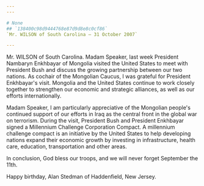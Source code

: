 ```yaml
---
---

# None
## `138400c98d9444768e87d9d8e8c0cf86`
`Mr. WILSON of South Carolina — 31 October 2007`

---
```



Mr. WILSON of South Carolina. Madam Speaker, last week President 
Nambaryn Enkhbayar of Mongolia visited the United States to meet with 
President Bush and discuss the growing partnership between our two 
nations. As cochair of the Mongolian Caucus, I was grateful for 
President Enkhbayar's visit. Mongolia and the United States continue to 
work closely together to strengthen our economic and strategic 
alliances, as well as our efforts internationally.

Madam Speaker, I am particularly appreciative of the Mongolian 
people's continued support of our efforts in Iraq as the central front 
in the global war on terrorism. During the visit, President Bush and 
President Enkhbayar signed a Millennium Challenge Corporation Compact. 
A millennium challenge compact is an initiative by the United States to 
help developing nations expand their economic growth by investing in 
infrastructure, health care, education, transportation and other areas.

In conclusion, God bless our troops, and we will never forget 
September the 11th.

Happy birthday, Alan Stedman of Haddenfield, New Jersey.
